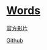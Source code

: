 # [Words](https://docs.aspose.com/display/wordsnet/Home)

[官方影片](https://www.youtube.com/playlist?list=PLCAD50C57485D1DA2)

[Github](https://github.com/aspose-words/Aspose.Words-for-.NET)

